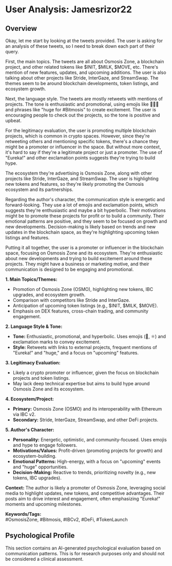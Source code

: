 # User Analysis: Jamesrizor22

## Overview

<think>
Okay, let me start by looking at the tweets provided. The user is asking for an analysis of these tweets, so I need to break down each part of their query. 

First, the main topics. The tweets are all about Osmosis Zone, a blockchain project, and other related tokens like $INIT, $MILK, $MOVE, etc. There's mention of new features, updates, and upcoming additions. The user is also talking about other projects like Stride, InterGaze, and StreamSwap. The themes seem to be around blockchain developments, token listings, and ecosystem growth.

Next, the language style. The tweets are mostly retweets with mentions of projects. The tone is enthusiastic and promotional, using emojis like 🧪🧪🧪 and phrases like "huge for #Bitmosis" to create excitement. The user is encouraging people to check out the projects, so the tone is positive and upbeat.

For the legitimacy evaluation, the user is promoting multiple blockchain projects, which is common in crypto spaces. However, since they're retweeting others and mentioning specific tokens, there's a chance they might be a promoter or influencer in the space. But without more context, it's hard to say if they're a legitimate project or just a promoter. The use of "Eureka!" and other exclamation points suggests they're trying to build hype.

The ecosystem they're advertising is Osmosis Zone, along with other projects like Stride, InterGaze, and StreamSwap. The user is highlighting new tokens and features, so they're likely promoting the Osmosis ecosystem and its partnerships.

Regarding the author's character, the communication style is energetic and forward-looking. They use a lot of emojis and exclamation points, which suggests they're enthusiastic and maybe a bit hyperbolic. Their motivations might be to promote these projects for profit or to build a community. Their emotional patterns are positive, and they seem to be focused on growth and new developments. Decision-making is likely based on trends and new updates in the blockchain space, as they're highlighting upcoming token listings and features.

Putting it all together, the user is a promoter or influencer in the blockchain space, focusing on Osmosis Zone and its ecosystem. They're enthusiastic about new developments and trying to build excitement around these projects. They might have a business or marketing motive, and their communication is designed to be engaging and promotional.
</think>

**1. Main Topics/Themes:**  
- Promotion of Osmosis Zone (OSMO), highlighting new tokens, IBC upgrades, and ecosystem growth.  
- Comparison with competitors like Stride and InterGaze.  
- Anticipation of upcoming token listings (e.g., $INIT, $MILK, $MOVE).  
- Emphasis on DEX features, cross-chain trading, and community engagement.  

**2. Language Style & Tone:**  
- **Tone:** Enthusiastic, promotional, and hyperbolic. Uses emojis (🧪, ⚛️) and exclamation marks to convey excitement.  
- **Style:** Retweets with links to external projects, frequent mentions of "Eureka!" and "huge," and a focus on "upcoming" features.  

**3. Legitimacy Evaluation:**  
- Likely a crypto promoter or influencer, given the focus on blockchain projects and token listings.  
- May lack deep technical expertise but aims to build hype around Osmosis Zone and its ecosystem.  

**4. Ecosystem/Project:**  
- **Primary:** Osmosis Zone (OSMO) and its interoperability with Ethereum via IBC v2.  
- **Secondary:** Stride, InterGaze, StreamSwap, and other DeFi projects.  

**5. Author's Character:**  
- **Personality:** Energetic, optimistic, and community-focused. Uses emojis and hype to engage followers.  
- **Motivations/Values:** Profit-driven (promoting projects for growth) and ecosystem-building.  
- **Emotional Patterns:** High-energy, with a focus on "upcoming" events and "huge" opportunities.  
- **Decision-Making:** Reactive to trends, prioritizing novelty (e.g., new tokens, IBC upgrades).  

**Context:** The author is likely a promoter of Osmosis Zone, leveraging social media to highlight updates, new tokens, and competitive advantages. Their posts aim to drive interest and engagement, often emphasizing "Eureka!" moments and upcoming milestones.  

**Keywords/Tags:**  
#OsmosisZone, #Bitmosis, #IBCv2, #DeFi, #TokenLaunch

## Psychological Profile

This section contains an AI-generated psychological evaluation based on communication patterns. This is for research purposes only and should not be considered a clinical assessment.